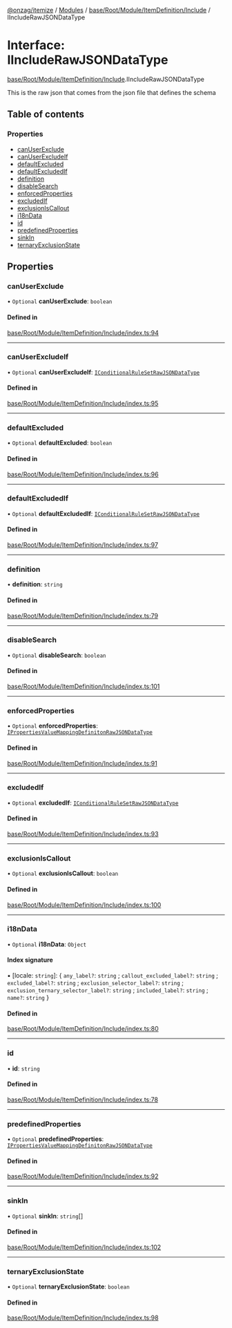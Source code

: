 [@onzag/itemize](../README.md) / [Modules](../modules.md) / [base/Root/Module/ItemDefinition/Include](../modules/base_Root_Module_ItemDefinition_Include.md) / IIncludeRawJSONDataType

# Interface: IIncludeRawJSONDataType

[base/Root/Module/ItemDefinition/Include](../modules/base_Root_Module_ItemDefinition_Include.md).IIncludeRawJSONDataType

This is the raw json that comes from the json file that defines the schema

## Table of contents

### Properties

- [canUserExclude](base_Root_Module_ItemDefinition_Include.IIncludeRawJSONDataType.md#canuserexclude)
- [canUserExcludeIf](base_Root_Module_ItemDefinition_Include.IIncludeRawJSONDataType.md#canuserexcludeif)
- [defaultExcluded](base_Root_Module_ItemDefinition_Include.IIncludeRawJSONDataType.md#defaultexcluded)
- [defaultExcludedIf](base_Root_Module_ItemDefinition_Include.IIncludeRawJSONDataType.md#defaultexcludedif)
- [definition](base_Root_Module_ItemDefinition_Include.IIncludeRawJSONDataType.md#definition)
- [disableSearch](base_Root_Module_ItemDefinition_Include.IIncludeRawJSONDataType.md#disablesearch)
- [enforcedProperties](base_Root_Module_ItemDefinition_Include.IIncludeRawJSONDataType.md#enforcedproperties)
- [excludedIf](base_Root_Module_ItemDefinition_Include.IIncludeRawJSONDataType.md#excludedif)
- [exclusionIsCallout](base_Root_Module_ItemDefinition_Include.IIncludeRawJSONDataType.md#exclusioniscallout)
- [i18nData](base_Root_Module_ItemDefinition_Include.IIncludeRawJSONDataType.md#i18ndata)
- [id](base_Root_Module_ItemDefinition_Include.IIncludeRawJSONDataType.md#id)
- [predefinedProperties](base_Root_Module_ItemDefinition_Include.IIncludeRawJSONDataType.md#predefinedproperties)
- [sinkIn](base_Root_Module_ItemDefinition_Include.IIncludeRawJSONDataType.md#sinkin)
- [ternaryExclusionState](base_Root_Module_ItemDefinition_Include.IIncludeRawJSONDataType.md#ternaryexclusionstate)

## Properties

### canUserExclude

• `Optional` **canUserExclude**: `boolean`

#### Defined in

[base/Root/Module/ItemDefinition/Include/index.ts:94](https://github.com/onzag/itemize/blob/5c2808d3/base/Root/Module/ItemDefinition/Include/index.ts#L94)

___

### canUserExcludeIf

• `Optional` **canUserExcludeIf**: [`IConditionalRuleSetRawJSONDataType`](../modules/base_Root_Module_ItemDefinition_ConditionalRuleSet.md#iconditionalrulesetrawjsondatatype)

#### Defined in

[base/Root/Module/ItemDefinition/Include/index.ts:95](https://github.com/onzag/itemize/blob/5c2808d3/base/Root/Module/ItemDefinition/Include/index.ts#L95)

___

### defaultExcluded

• `Optional` **defaultExcluded**: `boolean`

#### Defined in

[base/Root/Module/ItemDefinition/Include/index.ts:96](https://github.com/onzag/itemize/blob/5c2808d3/base/Root/Module/ItemDefinition/Include/index.ts#L96)

___

### defaultExcludedIf

• `Optional` **defaultExcludedIf**: [`IConditionalRuleSetRawJSONDataType`](../modules/base_Root_Module_ItemDefinition_ConditionalRuleSet.md#iconditionalrulesetrawjsondatatype)

#### Defined in

[base/Root/Module/ItemDefinition/Include/index.ts:97](https://github.com/onzag/itemize/blob/5c2808d3/base/Root/Module/ItemDefinition/Include/index.ts#L97)

___

### definition

• **definition**: `string`

#### Defined in

[base/Root/Module/ItemDefinition/Include/index.ts:79](https://github.com/onzag/itemize/blob/5c2808d3/base/Root/Module/ItemDefinition/Include/index.ts#L79)

___

### disableSearch

• `Optional` **disableSearch**: `boolean`

#### Defined in

[base/Root/Module/ItemDefinition/Include/index.ts:101](https://github.com/onzag/itemize/blob/5c2808d3/base/Root/Module/ItemDefinition/Include/index.ts#L101)

___

### enforcedProperties

• `Optional` **enforcedProperties**: [`IPropertiesValueMappingDefinitonRawJSONDataType`](base_Root_Module_ItemDefinition_PropertiesValueMappingDefiniton.IPropertiesValueMappingDefinitonRawJSONDataType.md)

#### Defined in

[base/Root/Module/ItemDefinition/Include/index.ts:91](https://github.com/onzag/itemize/blob/5c2808d3/base/Root/Module/ItemDefinition/Include/index.ts#L91)

___

### excludedIf

• `Optional` **excludedIf**: [`IConditionalRuleSetRawJSONDataType`](../modules/base_Root_Module_ItemDefinition_ConditionalRuleSet.md#iconditionalrulesetrawjsondatatype)

#### Defined in

[base/Root/Module/ItemDefinition/Include/index.ts:93](https://github.com/onzag/itemize/blob/5c2808d3/base/Root/Module/ItemDefinition/Include/index.ts#L93)

___

### exclusionIsCallout

• `Optional` **exclusionIsCallout**: `boolean`

#### Defined in

[base/Root/Module/ItemDefinition/Include/index.ts:100](https://github.com/onzag/itemize/blob/5c2808d3/base/Root/Module/ItemDefinition/Include/index.ts#L100)

___

### i18nData

• `Optional` **i18nData**: `Object`

#### Index signature

▪ [locale: `string`]: { `any_label?`: `string` ; `callout_excluded_label?`: `string` ; `excluded_label?`: `string` ; `exclusion_selector_label?`: `string` ; `exclusion_ternary_selector_label?`: `string` ; `included_label?`: `string` ; `name?`: `string`  }

#### Defined in

[base/Root/Module/ItemDefinition/Include/index.ts:80](https://github.com/onzag/itemize/blob/5c2808d3/base/Root/Module/ItemDefinition/Include/index.ts#L80)

___

### id

• **id**: `string`

#### Defined in

[base/Root/Module/ItemDefinition/Include/index.ts:78](https://github.com/onzag/itemize/blob/5c2808d3/base/Root/Module/ItemDefinition/Include/index.ts#L78)

___

### predefinedProperties

• `Optional` **predefinedProperties**: [`IPropertiesValueMappingDefinitonRawJSONDataType`](base_Root_Module_ItemDefinition_PropertiesValueMappingDefiniton.IPropertiesValueMappingDefinitonRawJSONDataType.md)

#### Defined in

[base/Root/Module/ItemDefinition/Include/index.ts:92](https://github.com/onzag/itemize/blob/5c2808d3/base/Root/Module/ItemDefinition/Include/index.ts#L92)

___

### sinkIn

• `Optional` **sinkIn**: `string`[]

#### Defined in

[base/Root/Module/ItemDefinition/Include/index.ts:102](https://github.com/onzag/itemize/blob/5c2808d3/base/Root/Module/ItemDefinition/Include/index.ts#L102)

___

### ternaryExclusionState

• `Optional` **ternaryExclusionState**: `boolean`

#### Defined in

[base/Root/Module/ItemDefinition/Include/index.ts:98](https://github.com/onzag/itemize/blob/5c2808d3/base/Root/Module/ItemDefinition/Include/index.ts#L98)
